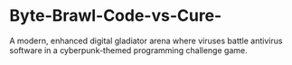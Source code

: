 # Byte-Brawl-Code-vs-Cure-
A modern, enhanced digital gladiator arena where viruses battle antivirus software in a cyberpunk-themed programming challenge game.
